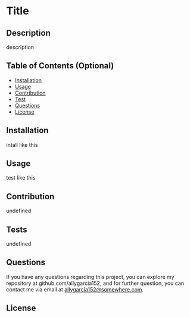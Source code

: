
  # Title

  ## Description
  description

  ## Table of Contents (Optional)
  - [Installation](#installation)
  - [Usage](#usage)
  - [Contribution](#contribution)
  - [Test](#test)
  - [Questions](#questions)
  - [License](#license)

  ## Installation
  intall like this

  ## Usage
  test like this

  ## Contribution
  undefined

  ## Tests
  undefined

  ## Questions
  If you have any questions regarding this project, you can explore my repository at github.com/allygarcia152, and for further question, you can contact me via email at allygarcia152@somewhere.com.

  ## License

  